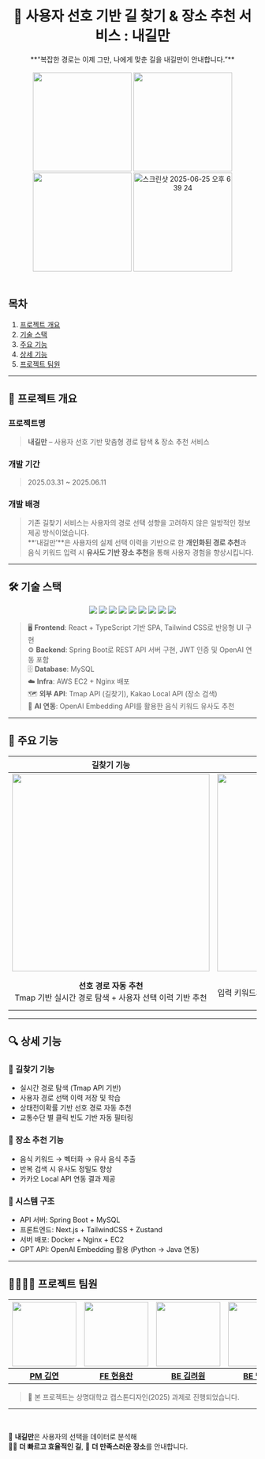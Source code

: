 # <div align="center">🚏 사용자 선호 기반 길 찾기 & 장소 추천 서비스 : 내길만</div>  
<div align="center">**“복잡한 경로는 이제 그만, 나에게 맞춘 길을 내길만이 안내합니다.”**</div>  

<br/>

<div align="center">
  <img src="https://github.com/user-attachments/assets/27fa0dea-245f-401f-8e7e-f490130bf5e4" width="200" />
  <img src="https://github.com/user-attachments/assets/05d6f397-8996-4f12-ab4a-c45a5cbdda8b" width="200" />
  <img src="https://github.com/user-attachments/assets/e9cb5f02-cebd-4bef-b901-0287706c19ca" width="200" />
  <img width="200" alt="스크린샷 2025-06-25 오후 6 39 24" src="https://github.com/user-attachments/assets/67a4aa03-3eda-47e5-949e-4c6a9a1feb41" />
  
  


</div>
<br/>

## 목차
1. [프로젝트 개요](#1)
2. [기술 스택](#2)
3. [주요 기능](#3)
4. [상세 기능](#4)
5. [프로젝트 팀원](#5)

---

## <span id="1">📌 프로젝트 개요</span>

### 프로젝트명  
> **내길만** – 사용자 선호 기반 맞춤형 경로 탐색 & 장소 추천 서비스  

### 개발 기간  
> 2025.03.31 ~ 2025.06.11  

### 개발 배경  
> 기존 길찾기 서비스는 사용자의 경로 선택 성향을 고려하지 않은 일방적인 정보 제공 방식이었습니다.  
> **‘내길만’**은 사용자의 실제 선택 이력을 기반으로 한 **개인화된 경로 추천**과  
> 음식 키워드 입력 시 **유사도 기반 장소 추천**을 통해 사용자 경험을 향상시킵니다.

---

## <span id="2">🛠 기술 스택</span>

<div align="center">
  <img src="https://img.shields.io/badge/react-61DAFB?style=for-the-badge&logo=react&logoColor=white">
  <img src="https://img.shields.io/badge/typescript-3178C6?style=for-the-badge&logo=typescript&logoColor=white">
  <img src="https://img.shields.io/badge/tailwindcss-06B6D4?style=for-the-badge&logo=tailwindcss&logoColor=white">
  <img src="https://img.shields.io/badge/springboot-6DB33F?style=for-the-badge&logo=springboot&logoColor=white">
  <img src="https://img.shields.io/badge/mysql-4479A1?style=for-the-badge&logo=mysql&logoColor=white">
  <img src="https://img.shields.io/badge/amazonec2-FF9900?style=for-the-badge&logo=amazonec2&logoColor=white">
  <img src="https://img.shields.io/badge/openai-412991?style=for-the-badge&logo=openai&logoColor=white">
  <img src="https://img.shields.io/badge/tmapapi-005BAC?style=for-the-badge&logo=tele5&logoColor=white">
  <img src="https://img.shields.io/badge/kakaoapi-FFCD00?style=for-the-badge&logo=kakaotalk&logoColor=black">
</div>

> 🖥 **Frontend**: React + TypeScript 기반 SPA, Tailwind CSS로 반응형 UI 구현  
> ⚙️ **Backend**: Spring Boot로 REST API 서버 구현, JWT 인증 및 OpenAI 연동 포함  
> 🗄 **Database**: MySQL  
> ☁️ **Infra**: AWS EC2 + Nginx 배포  
> 🗺 **외부 API**: Tmap API (길찾기), Kakao Local API (장소 검색)  
> 🤖 **AI 연동**: OpenAI Embedding API를 활용한 음식 키워드 유사도 추천

---

## <span id="3">🚀 주요 기능</span>

| 길찾기 기능 | 장소 추천 기능 |
|:--:|:--:|
| <img src="https://github.com/user-attachments/assets/이미지1링크" width="400"/> | <img src="https://github.com/user-attachments/assets/이미지2링크" width="400"/> |
| **선호 경로 자동 추천** <br/> Tmap 기반 실시간 경로 탐색 + 사용자 선택 이력 기반 추천 | **유사 키워드 음식점 추천** <br/> 입력 키워드와 유사도 높은 장소 추천 (OpenAI Embedding + Kakao Local API) |

---

## <span id="4">🔍 상세 기능</span>

### 🧭 길찾기 기능
- 실시간 경로 탐색 (Tmap API 기반)
- 사용자 경로 선택 이력 저장 및 학습
- 상태전이확률 기반 선호 경로 자동 추천
- 교통수단 별 클릭 빈도 기반 자동 필터링

### 🍜 장소 추천 기능
- 음식 키워드 → 벡터화 → 유사 음식 추출
- 반복 검색 시 유사도 정밀도 향상
- 카카오 Local API 연동 결과 제공

### 🧠 시스템 구조
- API 서버: Spring Boot + MySQL
- 프론트엔드: Next.js + TailwindCSS + Zustand
- 서버 배포: Docker + Nginx + EC2
- GPT API: OpenAI Embedding 활용 (Python → Java 연동)

---

## <span id="5">👨‍👩‍👧‍👦 프로젝트 팀원</span>

| <img src="" width="130"/> | <img src="https://github.com/kimryewon" width="130"/> | <img src="https://github.com/김연-github" width="130"/> | <img src="https://avatars.githubusercontent.com/maeng555" width="130"/> |
|:--:|:--:|:--:|:--:|
| [**PM 김연**](https://github.com/김연-github) | [**FE 현용찬**](https://github.com/현용찬-github) | [**BE 김려원**](https://github.com/kimryewon) | [**BE 맹진영**](https://github.com/maeng555) | 
> 🙌 본 프로젝트는 상명대학교 캡스톤디자인(2025) 과제로 진행되었습니다.

---

<br/>

🌟 **내길만**은 사용자의 선택을 데이터로 분석해  
🚶‍♂️ **더 빠르고 효율적인 길**, 🍱 **더 만족스러운 장소**를 안내합니다.
